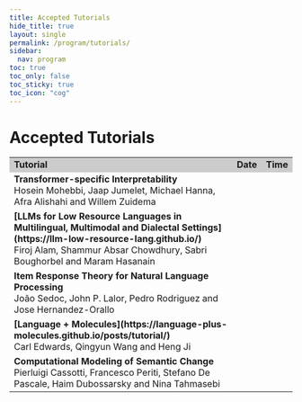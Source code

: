 ```yaml
---
title: Accepted Tutorials
hide_title: true
layout: single
permalink: /program/tutorials/
sidebar:
  nav: program
toc: true
toc_only: false
toc_sticky: true
toc_icon: "cog" 
---
```


<h1>Accepted Tutorials</h1>

<table>
  <tr style="background-color:#cccccc">
    <td><b>Tutorial</b></td>
    <td><b>Date</b></td>
    <td><b>Time</b></td>
    <!-- <td><b>Room</b></td> -->
  </tr>
  <tr>
    <td><b>Transformer-specific Interpretability</b><br/>
Hosein Mohebbi, Jaap Jumelet, Michael Hanna, Afra Alishahi and Willem Zuidema
    </td>
    <td></td>
    <td></td>
    <!-- <td>Elafiti 3</td> -->
  </tr>

  <tr>
    <td><b>[LLMs for Low Resource Languages in Multilingual, Multimodal and Dialectal Settings](https://llm-low-resource-lang.github.io/)</b><br/>
Firoj Alam, Shammur Absar Chowdhury, Sabri Boughorbel and Maram Hasanain
    </td>
    <td></td>
    <td></td>
    <!-- <td>Elafiti 4</td> -->
  </tr>

  <tr>
    <td><b>Item Response Theory for Natural Language Processing</b><br/>
João Sedoc, John P. Lalor, Pedro Rodriguez and Jose Hernandez-Orallo
    </td>
    <td></td>
    <td></td>
    <!-- <td>Elafiti 4</td> -->
  </tr>
   <tr>
    <td><b>[Language + Molecules](https://language-plus-molecules.github.io/posts/tutorial/)</b><br/>
Carl Edwards, Qingyun Wang and Heng Ji
    </td>
    <td></td>
    <td></td>
    <!-- <td>Elafiti 4</td> -->
  </tr>

  <tr>
    <td><b>Computational Modeling of Semantic Change</b><br/>
Pierluigi Cassotti, Francesco Periti, Stefano De Pascale, Haim Dubossarsky and Nina Tahmasebi
    </td>
    <td></td>
    <td></td>
    <!-- <td>Elafiti 3</td> -->
  </tr>

</table>
